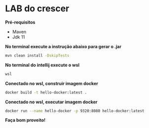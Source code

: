 LAB do crescer 
============================

**Pré-requisitos**
- Maven
- Jdk 11

**No terminal  execute a instrução abaixo para gerar o .jar**
```bash
mvn clean install -DskipTests
```

**No terminal do intellij execute o wsl**
```bash
wsl
```

**Conectado no wsl, construir imagem docker**
```bash
docker build -t hello-docker:latest .
```

**Conectado no wsl, executar imagem docker**
```bash
docker run --name hello-docker -p 9320:8080 hello-docker:latest
```

**Faça bom proveito!**

